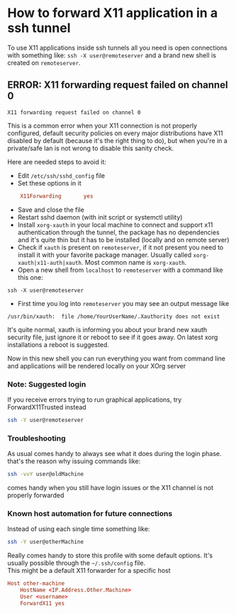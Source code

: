 # How to forward X11 application in a ssh tunnel
To use X11 applications inside ssh tunnels all you need is open connections with something like:
`ssh -X user@remoteserver` and a brand new shell is created on `remoteserver`.

## ERROR: X11 forwarding request failed on channel 0
`X11 forwarding request failed on channel 0`

This is a common error when your X11 connection is not properly configured, default security policies on every major
distributions have X11 disabled by default (because it's the right thing to do), but when you're in a private/safe lan
is not wrong to disable this sanity check.

Here are needed steps to avoid it:
- Edit `/etc/ssh/sshd_config` file
- Set these options in it
```conf
    X11Forwarding       yes
```
- Save and close the file
- Restart sshd daemon (with init script or systemctl utility)
- Install `xorg-xauth` in your local machine to connect and support x11 authentication through the tunnel, the package
  has no dependencies and it's quite thin but it has to be installed (locally and on remote server)
- Check if `xauth` is present on `remoteserver`, if it not present you need to install it with your favorite package
  manager. Usually called `xorg-xauth|x11-auth|xauth`. Most common name is `xorg-xauth`.
- Open a new shell from `localhost` to `remoteserver` with a command like this one:
```
ssh -X user@remoteserver
```
- First time you log into `remoteserver` you may see an output message like
```
/usr/bin/xauth:  file /home/YourUserName/.Xauthority does not exist
```
  It's quite normal, xauth is informing you about your brand new xauth security file, just ignore it or reboot to see if
  it goes away. On latest xorg installations a reboot is suggested.

Now in this new shell you can run everything you want from command line and applications will be rendered locally on your
XOrg server

### Note: Suggested login
If you receive errors trying to run graphical applications, try ForwardX11Trusted instead
```sh
ssh -Y user@remoteserver
```

### Troubleshooting
As usual comes handy to always see what it does during the login phase. that's the reason why issuing commands like:
```sh
ssh -vvY user@oldMachine
```
comes handy when you still have login issues or the X11 channel is not properly forwarded

### Known host automation for future connections
Instead of using each single time something like:
```sh
ssh -Y user@otherMachine
```
Really comes handy to store this profile with some default options. It's usually possible through the `~/.ssh/config` file.  
This might be a default X11 forwarder for a specific host
```conf
Host other-machine
    HostName <IP.Address.Other.Machine>
    User <username>
    ForwardX11 yes
```
